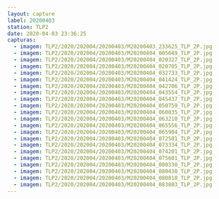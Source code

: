 ```yaml
---
layout: capture
label: 20200403
station: TLP2
date: 2020-04-03 23:36:25
capturas:
  - imagem: TLP2/2020/202004/20200403/M20200403_233625_TLP_2P.jpg
  - imagem: TLP2/2020/202004/20200403/M20200404_005649_TLP_2P.jpg
  - imagem: TLP2/2020/202004/20200403/M20200404_020327_TLP_2P.jpg
  - imagem: TLP2/2020/202004/20200403/M20200404_020705_TLP_2P.jpg
  - imagem: TLP2/2020/202004/20200403/M20200404_032733_TLP_2P.jpg
  - imagem: TLP2/2020/202004/20200403/M20200404_041424_TLP_2P.jpg
  - imagem: TLP2/2020/202004/20200403/M20200404_042706_TLP_2P.jpg
  - imagem: TLP2/2020/202004/20200403/M20200404_043554_TLP_2P.jpg
  - imagem: TLP2/2020/202004/20200403/M20200404_045437_TLP_2P.jpg
  - imagem: TLP2/2020/202004/20200403/M20200404_050759_TLP_2P.jpg
  - imagem: TLP2/2020/202004/20200403/M20200404_060835_TLP_2P.jpg
  - imagem: TLP2/2020/202004/20200403/M20200404_063210_TLP_2P.jpg
  - imagem: TLP2/2020/202004/20200403/M20200404_065556_TLP_2P.jpg
  - imagem: TLP2/2020/202004/20200403/M20200404_065904_TLP_2P.jpg
  - imagem: TLP2/2020/202004/20200403/M20200404_072501_TLP_2P.jpg
  - imagem: TLP2/2020/202004/20200403/M20200404_073334_TLP_2P.jpg
  - imagem: TLP2/2020/202004/20200403/M20200404_074201_TLP_2P.jpg
  - imagem: TLP2/2020/202004/20200403/M20200404_075601_TLP_2P.jpg
  - imagem: TLP2/2020/202004/20200403/M20200404_080330_TLP_2P.jpg
  - imagem: TLP2/2020/202004/20200403/M20200404_080430_TLP_2P.jpg
  - imagem: TLP2/2020/202004/20200403/M20200404_080810_TLP_2P.jpg
  - imagem: TLP2/2020/202004/20200403/M20200404_083803_TLP_2P.jpg
---
```

